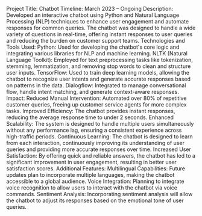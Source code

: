 Project Title: Chatbot
Timeline: March 2023 – Ongoing
Description: Developed an interactive chatbot using Python and Natural Language Processing (NLP) techniques to enhance user engagement and automate responses for common queries. The chatbot was designed to handle a wide variety of questions in real-time, offering instant responses to user queries and reducing the burden on customer support teams.
Technologies and Tools Used:
Python: Used for developing the chatbot's core logic and integrating various libraries for NLP and machine learning.
NLTK (Natural Language Toolkit): Employed for text preprocessing tasks like tokenization, stemming, lemmatization, and removing stop words to clean and structure user inputs.
TensorFlow: Used to train deep learning models, allowing the chatbot to recognize user intents and generate accurate responses based on patterns in the data.
Dialogflow: Integrated to manage conversational flow, handle intent matching, and generate context-aware responses.
Impact:
Reduced Manual Intervention: Automated over 80% of repetitive customer queries, freeing up customer service agents for more complex tasks.
Improved Efficiency: The chatbot provides instant responses, reducing the average response time to under 2 seconds.
Enhanced Scalability: The system is designed to handle multiple users simultaneously without any performance lag, ensuring a consistent experience across high-traffic periods.
Continuous Learning: The chatbot is designed to learn from each interaction, continuously improving its understanding of user queries and providing more accurate responses over time.
Increased User Satisfaction: By offering quick and reliable answers, the chatbot has led to a significant improvement in user engagement, resulting in better user satisfaction scores.
Additional Features:
Multilingual Capabilities: Future updates plan to incorporate multiple languages, making the chatbot accessible to a global audience.
Voice Integration: Planning to integrate voice recognition to allow users to interact with the chatbot via voice commands.
Sentiment Analysis: Incorporating sentiment analysis will allow the chatbot to adjust its responses based on the emotional tone of user queries.
